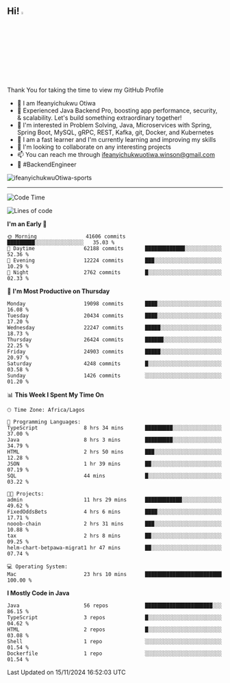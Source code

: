 <!-- BLOG-POST-LIST:START --><!-- BLOG-POST-LIST:END -->

## Hi! <img src="https://media.giphy.com/media/hvRJCLFzcasrR4ia7z/giphy.gif" width="4%"> 

Thank You for taking the time to view my GitHub Profile

- 👋 I am Ifeanyichukwu Otiwa
- 🚀 Experienced Java Backend Pro, boosting app performance, security, & scalability. Let's build something extraordinary together!
- 👀 I'm interested in Problem Solving, Java, Microservices with Spring, Spring Boot, MySQL, gRPC, REST, Kafka, git, Docker, and Kubernetes
- 🌱 I am a fast learner and I'm currently learning and improving my skills
- 💞️ I'm looking to collaborate on any interesting projects
- 📫 You can reach me through ifeanyichukwuotiwa.winson@gmail.com
- 🚀 #BackendEngineer

<p align="left" marginTop="10px"> <img src="https://komarev.com/ghpvc/?username=ifeanyichukwuOtiwa-sports&label=Profile%20views&color=0e75b6&style=for-the-badge" alt="ifeanyichukwuOtiwa-sports" /> </p>

***

<!--START_SECTION:waka-->
![Code Time](http://img.shields.io/badge/Code%20Time-3%2C134%20hrs%206%20mins-blue)

![Lines of code](https://img.shields.io/badge/From%20Hello%20World%20I%27ve%20Written-29.8%20million%20lines%20of%20code-blue)

**I'm an Early 🐤** 

```text
🌞 Morning                41606 commits       █████████░░░░░░░░░░░░░░░░   35.03 % 
🌆 Daytime                62188 commits       █████████████░░░░░░░░░░░░   52.36 % 
🌃 Evening                12224 commits       ███░░░░░░░░░░░░░░░░░░░░░░   10.29 % 
🌙 Night                  2762 commits        █░░░░░░░░░░░░░░░░░░░░░░░░   02.33 % 
```
📅 **I'm Most Productive on Thursday** 

```text
Monday                   19098 commits       ████░░░░░░░░░░░░░░░░░░░░░   16.08 % 
Tuesday                  20434 commits       ████░░░░░░░░░░░░░░░░░░░░░   17.20 % 
Wednesday                22247 commits       █████░░░░░░░░░░░░░░░░░░░░   18.73 % 
Thursday                 26424 commits       ██████░░░░░░░░░░░░░░░░░░░   22.25 % 
Friday                   24903 commits       █████░░░░░░░░░░░░░░░░░░░░   20.97 % 
Saturday                 4248 commits        █░░░░░░░░░░░░░░░░░░░░░░░░   03.58 % 
Sunday                   1426 commits        ░░░░░░░░░░░░░░░░░░░░░░░░░   01.20 % 
```


📊 **This Week I Spent My Time On** 

```text
🕑︎ Time Zone: Africa/Lagos

💬 Programming Languages: 
TypeScript               8 hrs 34 mins       █████████░░░░░░░░░░░░░░░░   37.00 % 
Java                     8 hrs 3 mins        █████████░░░░░░░░░░░░░░░░   34.79 % 
HTML                     2 hrs 50 mins       ███░░░░░░░░░░░░░░░░░░░░░░   12.28 % 
JSON                     1 hr 39 mins        ██░░░░░░░░░░░░░░░░░░░░░░░   07.19 % 
SQL                      44 mins             █░░░░░░░░░░░░░░░░░░░░░░░░   03.22 % 

🐱‍💻 Projects: 
admin                    11 hrs 29 mins      ████████████░░░░░░░░░░░░░   49.62 % 
FixedOddsBets            4 hrs 6 mins        ████░░░░░░░░░░░░░░░░░░░░░   17.71 % 
nooob-chain              2 hrs 31 mins       ███░░░░░░░░░░░░░░░░░░░░░░   10.88 % 
tax                      2 hrs 8 mins        ██░░░░░░░░░░░░░░░░░░░░░░░   09.25 % 
helm-chart-betpawa-migrat1 hr 47 mins        ██░░░░░░░░░░░░░░░░░░░░░░░   07.74 % 

💻 Operating System: 
Mac                      23 hrs 10 mins      █████████████████████████   100.00 % 
```

**I Mostly Code in Java** 

```text
Java                     56 repos            ██████████████████████░░░   86.15 % 
TypeScript               3 repos             █░░░░░░░░░░░░░░░░░░░░░░░░   04.62 % 
HTML                     2 repos             █░░░░░░░░░░░░░░░░░░░░░░░░   03.08 % 
Shell                    1 repo              ░░░░░░░░░░░░░░░░░░░░░░░░░   01.54 % 
Dockerfile               1 repo              ░░░░░░░░░░░░░░░░░░░░░░░░░   01.54 % 
```




 Last Updated on 15/11/2024 16:52:03 UTC
<!--END_SECTION:waka-->

<!--
<p align="center">
![trophy](https://github-profile-trophy.vercel.app/?username=ifeanyichukwuOtiwa-sports&theme=onedark) (https://github.com/ryo-ma/github-profile-trophy)
</p>
-->

<!---
ifeanyi-otiwa/ifeanyi-otiwa is a ✨ special ✨ repository because its `README.md` (this file) appears on your GitHub profile.
You can click the Preview link to take a look at your changes.
--->
